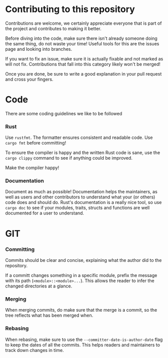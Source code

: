 # Contributing to this repository

Contributions are welcome, we certainly appreciate everyone that is part of the project and contributes to making it better.

Before diving into the code, make sure there isn't already someone doing the same thing, do not waste your time! Useful tools for this are the issues page and looking into branches.

If you want to fix an issue, make sure it is actually fixable and not marked as will not fix. Contributions that fall into this category likely won't be merged!

Once you are done, be sure to write a good explanation in your pull request and cross your fingers.

# Code

There are some coding guidelines we like to be followed

### Rust

Use `rustfmt`. The formatter ensures consistent and readable code. Use `cargo fmt` before committing!

To ensure the compiler is happy and the written Rust code is sane, use the `cargo clippy` command to see if anything could be improved.

Make the compiler happy!

### Documentation

Document as much as possible! Documentation helps the maintainers, as well as users and other contributors to understand what your (or others) code does and should do. Rust's documentation is a really nice tool, so use `cargo doc` to see if your modules, traits, structs and functions are well documented for a user to understand.

# GIT

### Committing

Commits should be clear and concise, explaining what the author did to the repository.

If a committ changes something in a specific module, prefix the message with its path (`<module>::<module>...`). This allows the reader to infer the changed directories at a glance.

### Merging

When merging commits, do make sure that the merge is a commit, so the tree reflects what has been merged when.

### Rebasing

When rebasing, make sure to use the `--committer-date-is-author-date` flag to keep the dates of all the commits. This helps readers and maintainers to track down changes in time.


